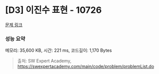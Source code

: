# [D3] 이진수 표현 - 10726 

[문제 링크](https://swexpertacademy.com/main/code/problem/problemDetail.do?contestProbId=AXRSXf_a9qsDFAXS) 

### 성능 요약

메모리: 35,600 KB, 시간: 221 ms, 코드길이: 1,170 Bytes



> 출처: SW Expert Academy, https://swexpertacademy.com/main/code/problem/problemList.do